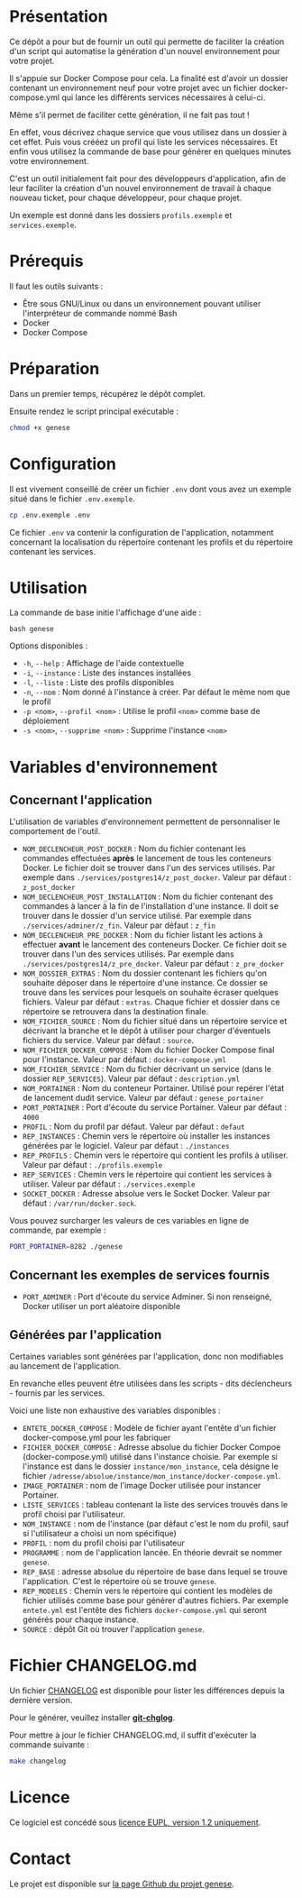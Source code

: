 # Présentation

Ce dépôt a pour but de fournir un outil qui permette de faciliter la création d'un script qui automatise la génération d'un nouvel environnement pour votre projet.

Il s'appuie sur Docker Compose pour cela. La finalité est d'avoir un dossier contenant un environnement neuf pour votre projet avec un fichier docker-compose.yml qui lance les différents services nécessaires à celui-ci.

Même s'il permet de faciliter cette génération, il ne fait pas tout !

En effet, vous décrivez chaque service que vous utilisez dans un dossier à cet effet. Puis vous crééez un profil qui liste les services nécessaires. Et enfin vous utilisez la commande de base pour générer en quelques minutes votre environnement.

C'est un outil initialement fait pour des développeurs d'application, afin de leur faciliter la création d'un nouvel environnement de travail à chaque nouveau ticket, pour chaque développeur, pour chaque projet.

Un exemple est donné dans les dossiers `profils.exemple` et `services.exemple`.

# Prérequis

Il faut les outils suivants : 

* Être sous GNU/Linux ou dans un environnement pouvant utiliser l'interpréteur de commande nommé Bash
* Docker
* Docker Compose

# Préparation

Dans un premier temps, récupérez le dépôt complet.

Ensuite rendez le script principal exécutable : 

```bash
chmod +x genese
```

# Configuration

Il est vivement conseillé de créer un fichier `.env` dont vous avez un exemple situé dans le fichier `.env.exemple`.

```bash
cp .env.exemple .env
```

Ce fichier `.env` va contenir la configuration de l'application, notamment concernant la localisation du répertoire contenant les profils et du répertoire contenant les services.

# Utilisation

La commande de base initie l'affichage d'une aide : 

```
bash genese
```

Options disponibles : 

- `-h`, `--help` : Affichage de l'aide contextuelle
- `-i`, `--instance` : Liste des instances installées
- `-l`, `--liste` : Liste des profils disponibles
- `-n`, `--nom` : Nom donné à l'instance à créer. Par défaut le même nom que le profil
- `-p <nom>`, `--profil <nom>` : Utilise le profil `<nom>` comme base de déploiement
- `-s <nom>`, `--supprime <nom>` : Supprime l'instance `<nom>`

# Variables d'environnement

## Concernant l'application

L'utilisation de variables d'environnement permettent de personnaliser le comportement de l'outil.

- `NOM_DECLENCHEUR_POST_DOCKER` : Nom du fichier contenant les commandes effectuées **après** le lancement de tous les conteneurs Docker. Le fichier doit se trouver dans l'un des services utilisés. Par exemple dans `./services/postgres14/z_post_docker`. Valeur par défaut : `z_post_docker`
- `NOM_DECLENCHEUR_POST_INSTALLATION` : Nom du fichier contenant des commandes à lancer à la fin de l'installation d'une instance. Il doit se trouver dans le dossier d'un service utilisé. Par exemple dans `./services/adminer/z_fin`. Valeur par défaut : `z_fin`
- `NOM_DECLENCHEUR_PRE_DOCKER` : Nom du fichier listant les actions à effectuer **avant** le lancement des conteneurs Docker. Ce fichier doit se trouver dans l'un des services utilisés. Par exemple dans `./services/postgres14/z_pre_docker`. Valeur par défaut : `z_pre_docker`
- `NOM_DOSSIER_EXTRAS` : Nom du dossier contenant les fichiers qu'on souhaite déposer dans le répertoire d'une instance. Ce dossier se trouve dans les services pour lesquels on souhaite écraser quelques fichiers. Valeur par défaut : `extras`. Chaque fichier et dossier dans ce répertoire se retrouvera dans la destination finale.
- `NOM_FICHIER_SOURCE` : Nom du fichier situé dans un répertoire service et décrivant la branche et le dépôt à utiliser pour charger d'éventuels fichiers du service. Valeur par défaut : `source`.
- `NOM_FICHIER_DOCKER_COMPOSE` : Nom du fichier Docker Compose final pour l'instance. Valeur par défaut : `docker-compose.yml`
- `NOM_FICHIER_SERVICE` : Nom du fichier décrivant un service (dans le dossier `REP_SERVICES`). Valeur par défaut : `description.yml`
- `NOM_PORTAINER` : Nom du conteneur Portainer. Utilisé pour repérer l'état de lancement dudit service. Valeur par défaut : `genese_portainer`
- `PORT_PORTAINER` : Port d'écoute du service Portainer. Valeur par défaut : `4000`
- `PROFIL` : Nom du profil par défaut. Valeur par défaut : `defaut`
- `REP_INSTANCES` : Chemin vers le répertoire où installer les instances générées par le logiciel. Valeur par défaut : `./instances`
- `REP_PROFILS` : Chemin vers le répertoire qui contient les profils à utiliser. Valeur par défaut : `./profils.exemple`
- `REP_SERVICES` : Chemin vers le répertoire qui contient les services à utiliser. Valeur par défaut : `./services.exemple`
- `SOCKET_DOCKER` : Adresse absolue vers le Socket Docker. Valeur par défaut : `/var/run/docker.sock`.

Vous pouvez surcharger les valeurs de ces variables en ligne de commande, par exemple : 

```bash
PORT_PORTAINER=8282 ./genese
```

## Concernant les exemples de services fournis

- `PORT_ADMINER` : Port d'écoute du service Adminer. Si non renseigné, Docker utiliser un port aléatoire disponible

## Générées par l'application

Certaines variables sont générées par l'application, donc non modifiables au lancement de l'application.

En revanche elles peuvent être utilisées dans les scripts - dits déclencheurs - fournis par les services.

Voici une liste non exhaustive des variables disponibles : 

- `ENTETE_DOCKER_COMPOSE` : Modèle de fichier ayant l'entête d'un fichier docker-compose.yml pour les fabriquer
- `FICHIER_DOCKER_COMPOSE` : Adresse absolue du fichier Docker Compoe (docker-compose.yml) utilisé dans l'instance choisie. Par exemple si l'instance est dans le dossier `instance/mon_instance`, cela désigne le fichier `/adresse/absolue/instance/mon_instance/docker-compose.yml`.
- `IMAGE_PORTAINER` : nom de l'image Docker utilisée pour instancer Portainer.
- `LISTE_SERVICES` : tableau contenant la liste des services trouvés dans le profil choisi par l'utilisateur.
- `NOM_INSTANCE` : nom de l'instance (par défaut c'est le nom du profil, sauf si l'utilisateur a choisi un nom spécifique)
- `PROFIL` : nom du profil choisi par l'utilisateur
- `PROGRAMME` : nom de l'application lancée. En théorie devrait se nommer `genese`.
- `REP_BASE` : adresse absolue du répertoire de base dans lequel se trouve l'application. C'est le répertoire où se trouve `genese`.
- `REP_MODELES` : Chemin vers le répertoire qui contient les modèles de fichier utilisés comme base pour générer d'autres fichiers. Par exemple `entete.yml` est l'entête des fichiers `docker-compose.yml` qui seront générés pour chaque instance.
- `SOURCE` : dépôt Git où trouver l'application `genese`.


# Fichier CHANGELOG.md

Un fichier [CHANGELOG](./CHANGELOG.md) est disponible pour lister les différences depuis la dernière version.

Pour le générer, veuillez installer [**git-chglog**](https://github.com/git-chglog/git-chglog).

Pour mettre à jour le fichier CHANGELOG.md, il suffit d'exécuter la commande suivante : 

```bash
make changelog
```

# Licence

Ce logiciel est concédé sous [licence EUPL, version 1.2 uniquement](https://joinup.ec.europa.eu/collection/eupl/eupl-text-eupl-12).

# Contact

Le projet est disponible sur [la page Github du projet genese](https://github.com/blankoworld/genese).
